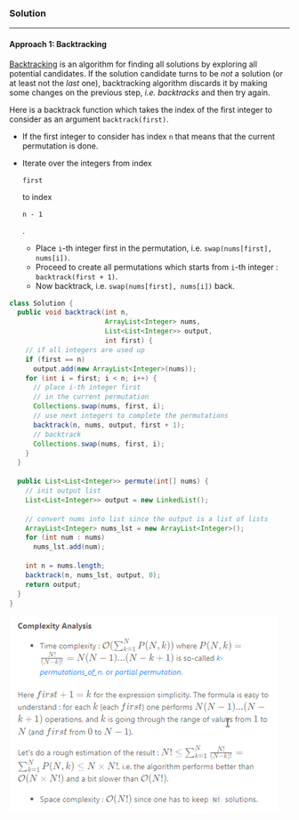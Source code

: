 ### Solution

---

#### Approach 1: Backtracking

[Backtracking](https://en.wikipedia.org/wiki/Backtracking) is an algorithm for finding all solutions by exploring all potential candidates. If the solution candidate turns to be *not* a solution (or at least not the *last* one), backtracking algorithm discards it by making some changes on the previous step, *i.e.* *backtracks* and then try again.

Here is a backtrack function which takes the index of the first integer to consider as an argument `backtrack(first)`.

- If the first integer to consider has index `n` that means that the current permutation is done.

- Iterate over the integers from index

   

  ```
  first
  ```

   

  to index

   

  ```
  n - 1
  ```

  .

  - Place `i`-th integer first in the permutation, i.e. `swap(nums[first], nums[i])`.
  - Proceed to create all permutations which starts from `i`-th integer : `backtrack(first + 1)`.
  - Now backtrack, i.e. `swap(nums[first], nums[i])` back.

  

```java
class Solution {
  public void backtrack(int n,
                        ArrayList<Integer> nums,
                        List<List<Integer>> output,
                        int first) {
    // if all integers are used up
    if (first == n)
      output.add(new ArrayList<Integer>(nums));
    for (int i = first; i < n; i++) {
      // place i-th integer first 
      // in the current permutation
      Collections.swap(nums, first, i);
      // use next integers to complete the permutations
      backtrack(n, nums, output, first + 1);
      // backtrack
      Collections.swap(nums, first, i);
    }
  }

  public List<List<Integer>> permute(int[] nums) {
    // init output list
    List<List<Integer>> output = new LinkedList();

    // convert nums into list since the output is a list of lists
    ArrayList<Integer> nums_lst = new ArrayList<Integer>();
    for (int num : nums)
      nums_lst.add(num);

    int n = nums.length;
    backtrack(n, nums_lst, output, 0);
    return output;
  }
}
```

![](img/2021-11-22_10-00-33.png)
